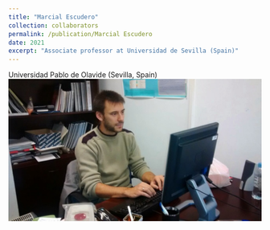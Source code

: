 ```yaml
---
title: "Marcial Escudero"
collection: collaborators
permalink: /publication/Marcial Escudero
date: 2021
excerpt: "Associate professor at Universidad de Sevilla (Spain)"
---
```

Universidad Pablo de Olavide (Sevilla, Spain)
<br/><img src='/images/collaborators/escudero.jpg'>